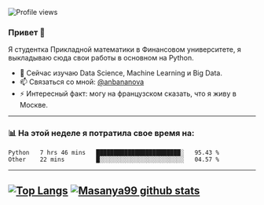 ![Profile views](https://gpvc.arturio.dev/masanya99)

### Привет 👋

Я студентка Прикладной математики в Финансовом университете, я выкладываю сюда свои работы в основном на Python.

- 🌱 Cейчас изучаю Data Science, Machine Learning и Big Data.
- 📫 Связаться со мной: [@anbananova][telegram]
- ⚡ Интересный факт: могу на французском сказать, что я живу в Москве.
---


### 📊 На этой неделе я потратила свое время на:
<!--START_SECTION:waka-->
```text
Python   7 hrs 46 mins   ████████████████████████░   95.43 % 
Other    22 mins         █░░░░░░░░░░░░░░░░░░░░░░░░   04.57 % 
```
<!--END_SECTION:waka-->
---
[![Top Langs](https://github-readme-stats.vercel.app/api/top-langs/?username=masanya99&hide=TeX)](https://github.com/masanya99/github-readme-stats)
[![Masanya99 github stats](https://github-readme-stats.vercel.app/api?username=masanya99)](https://github.com/masanya99/github-readme-stats)
---
[telegram]: https://t.me/anbananova
